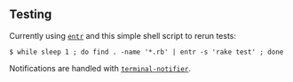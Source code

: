 ## Testing

Currently using [`entr`] and this simple shell script to rerun tests:

`$ while sleep 1 ; do find . -name '*.rb' | entr -s 'rake test' ; done`

Notifications are handled with [`terminal-notifier`].

[`entr`]: https://superuser.com/a/665208
[`terminal-notifier`]: https://github.com/julienXX/terminal-notifier

